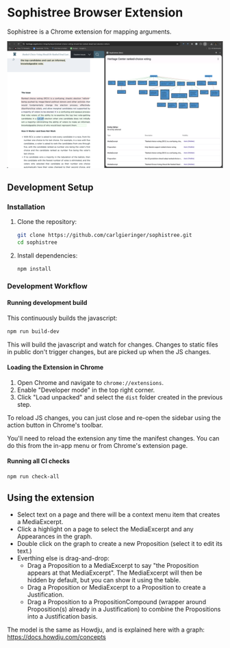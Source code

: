 # Sophistree Browser Extension

Sophistree is a Chrome extension for mapping arguments.

![screenshot](https://github.com/carlgieringer/sophistree/blob/main/docs/screenshot.png?raw=true)

## Development Setup

### Installation

1. Clone the repository:

   ```sh
   git clone https://github.com/carlgieringer/sophistree.git
   cd sophistree
   ```

2. Install dependencies:

   ```sh
   npm install
   ```

### Development Workflow

#### Running development build

This continuously builds the javascript:

```sh
npm run build-dev
```

This will build the javascript and watch for changes. Changes to static files
in public don't trigger changes, but are picked up when the JS changes.

#### Loading the Extension in Chrome

1. Open Chrome and navigate to `chrome://extensions`.
2. Enable "Developer mode" in the top right corner.
3. Click "Load unpacked" and select the `dist` folder created in the previous step.

To reload JS changes, you can just close and re-open the sidebar using the action button in Chrome's
toolbar.

You'll need to reload the extension any time the manifest changes. You can do this from the in-app
menu or from Chrome's extension page.

#### Running all CI checks

```sh
npm run check-all
```

## Using the extension

- Select text on a page and there will be a context menu item that creates a MediaExcerpt.
- Click a highlight on a page to select the MediaExcerpt and any Appearances in the graph.
- Double click on the graph to create a new Proposition (select it to edit its text.)
- Everthing else is drag-and-drop:
  - Drag a Proposition to a MediaExcerpt to say "the Proposition appears
    at that MediaExcerpt". The MediaExcerpt will then be hidden by default, but you can
    show it using the table.
  - Drag a Proposition or MediaExcerpt to a Proposition to create a
    Justification.
  - Drag a Proposition to a PropositionCompound (wrapper around Proposition(s) already
    in a Justification) to combine the Propositions into a Justification basis.

The model is the same as Howdju, and is explained here with a graph:
https://docs.howdju.com/concepts
